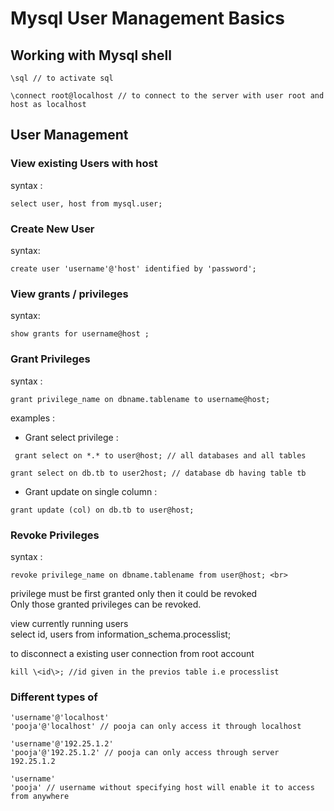 # Mysql User Management Basics
## Working with Mysql shell
```
\sql // to activate sql 
```
```
\connect root@localhost // to connect to the server with user root and host as localhost
```
## User Management
### View existing Users with host
syntax : 
```
select user, host from mysql.user; 
```
### Create New User
syntax: 
```
create user 'username'@'host' identified by 'password';
```
### View grants / privileges
syntax: 
```
show grants for username@host ;
```
### Grant Privileges
syntax : 
```
grant privilege_name on dbname.tablename to username@host;
```
examples :
- Grant select privilege :
```
 grant select on *.* to user@host; // all databases and all tables
```
```
grant select on db.tb to user2host; // database db having table tb
```
- Grant update on single column :
```
grant update (col) on db.tb to user@host;
```
### Revoke Privileges
syntax : 
```
revoke privilege_name on dbname.tablename from user@host; <br>
```
privilege must be first granted only then it could be revoked <br> 
Only those granted privileges can be revoked. 

view currently running users <br> 
select id, users from information_schema.processlist;

to disconnect a existing user connection from root account <br>
````
kill \<id\>; //id given in the previos table i.e processlist 
````
### Different types of

```
'username'@'localhost'
'pooja'@'localhost' // pooja can only access it through localhost
```
```
'username'@'192.25.1.2'
'pooja'@'192.25.1.2' // pooja can only access through server 192.25.1.2
```
```
'username'
'pooja' // username without specifying host will enable it to access from anywhere
```
